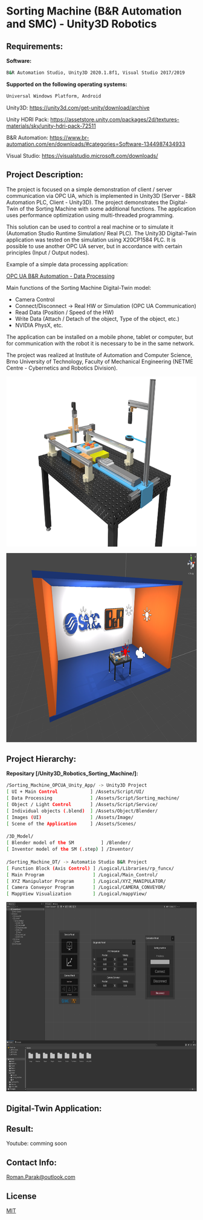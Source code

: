 # Sorting Machine (B&R Automation and SMC) - Unity3D Robotics

## Requirements:

**Software:**
```bash
B&R Automation Studio, Unity3D 2020.1.8f1, Visual Studio 2017/2019
```

**Supported on the following operating systems:**
```bash
Universal Windows Platform, Android
```

Unity3D: https://unity3d.com/get-unity/download/archive

Unity HDRI Pack: https://assetstore.unity.com/packages/2d/textures-materials/sky/unity-hdri-pack-72511

B&R Automation: https://www.br-automation.com/en/downloads/#categories=Software-1344987434933

Visual Studio: https://visualstudio.microsoft.com/downloads/

## Project Description:

The project is focused on a simple demonstration of client / server communication via OPC UA, which is implemented in Unity3D (Server - B&R Automation PLC, Client - Unity3D). The project demonstrates the Digital-Twin of the Sorting Machine with some additional functions. The application uses performance optimization using multi-threaded programming.

This solution can be used to control a real machine or to simulate it (Automation Studio Runtime Simulation/ Real PLC). The Unity3D Digital-Twin application was tested on the simulation using X20CP1584 PLC. It is possible to use another OPC UA server, but in accordance with certain principles (Input / Output nodes).

Example of a simple data processing application:

[OPC UA B&R Automation - Data Processing](https://github.com/rparak/OPCUA_Simple)

Main functions of the Sorting Machine Digital-Twin model:
- Camera Control
- Connect/Disconnect -> Real HW or Simulation (OPC UA Communication)
- Read Data (Position / Speed of the HW)
- Write Data (Attach / Detach of the object, Type of the object, etc.)
- NVIDIA PhysX, etc.

The application can be installed on a mobile phone, tablet or computer, but for communication with the robot it is necessary to be in the same network.

The project was realized at Institute of Automation and Computer Science, Brno University of Technology, Faculty of Mechanical Engineering (NETME Centre - Cybernetics and Robotics Division).

<p align="center">
<img src="https://github.com/rparak/Unity3D_Robotics_Sorting_Machine/blob/main/images/sorting_machine_model.png" width="775" height="450">
</p>

<p align="center">
<img src="https://github.com/rparak/Unity3D_Robotics_Sorting_Machine/blob/main/images/sm_1.PNG" width="800" height="500">
</p>

## Project Hierarchy:

**Repositary [/Unity3D_Robotics_Sorting_Machine/]:**
```bash
/Sorting_Machine_OPCUA_Unity_App/ -> Unity3D Project
[ UI + Main Control            ] /Assets/Script/UI/
[ Data Processing              ] /Assets/Script/Sorting_machine/
[ Object / Light Control       ] /Assets/Script/Service/
[ Individual objects (.blend)  ] /Assets/Object/Blender/
[ Images (UI)                  ] /Assets/Image/
[ Scene of the Application     ] /Assets/Scenes/

/3D_Model/
[ Blender model of the SM          ] /Blender/
[ Inventor model of the SM (.step) ] /Inventor/

/Sorting_Machine_DT/ -> Automatio Studio B&R Project
[ Function Block (Axis Control) ] /Logical/Libraries/rp_funcx/
[ Main Program                  ] /Logical/Main_Control/
[ XYZ Manipulator Program       ] /Logical/XYZ_MANIPULATOR/
[ Camera Conveyor Program       ] /Logical/CAMERA_CONVEYOR/
[ MappView Visualization        ] /Logical/mappView/
```

<p align="center">
<img src="https://github.com/rparak/Unity3D_Robotics_Sorting_Machine/blob/main/images/sm_2.PNG" width="800" height="500">
</p>

## Digital-Twin Application:


## Result:

Youtube: comming soon

## Contact Info:
Roman.Parak@outlook.com

## License
[MIT](https://choosealicense.com/licenses/mit/)

